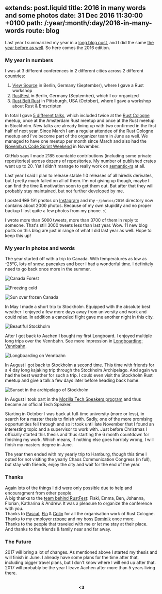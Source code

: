 extends: post.liquid
title: 2016 in many words and some photos
date: 31 Dec 2016 11:30:00 +0100
path: /:year/:month/:day/2016-in-many-words
route: blog
---

Last year I summarized my year in a [long blog post](/2015/12/31/2015-in-many-words/),
and I did the same [the year before as well](/2014/12/29/2014-in-many-words/).
So here comes the 2016 edition.

### My year in numbers

I was at 3 different conferences in 2 different cities across 2 different countries:

1. [View Source](https://viewsourceconf.org/) in Berlin, Germany (September), where I gave a Rust workshop
2. [RustFest](http://www.rustfest.eu/) in Berlin, Germany (September), which I co-organized
3. [Rust Belt Rust](http://www.rust-belt-rust.com/) in Pittsburgh, USA (October), where I gave a workshop about Rust & Emscripten

In total I gave [5 different talks](/talks/),
which included twice at the [Rust Cologne](http://rust.cologne/) meetup,
once at the Amsterdam Rust meetup and once at the Rust meetup in Stockholm.
New talks are already lining up with two confirmed in the first half of next year.
Since March I am a regular attendee of the Rust Cologne meetup and I've become part of the organizer team in June as well.
We managed to have one meetup per month since March and also had the [Novemb.rs Code Sprint Weekend](https://fnordig.de/2016/11/29/novemb-rs-code-sprint-weekend-2016-retrospective/) in November.

GitHub says I made 2185 countable contributions (including some private repositories) across dozens of repositories.
My number of published crates went up to 20.
Yet I didn't manage to really work on [semantic-rs](https://github.com/semantic-rs/semantic-rs) at all.

Last year I said I plan to release stable 1.0 releases of all hiredis derivates,
but I pretty much failed on all of them.
I'm not giving up though, maybe I can find the time & motivation soon to get them out.
But after that they will probably stay maintained, but not further developed by me.

I posted <strike>183</strike> 191 photos on [Instagram](https://instagram.com/janerikr/)
and my `~/photos/2016` directory now contains about 2000 photos.
Because of my own stupidity and no proper backup I lost quite a few photos from my phone. :(

I wrote more than 5000 tweets, more than 3700 of them in reply to someone.
That's still 3000 tweets less than last year. Wow.
11 new blog posts on this blog are just in range of what I did last year as well.
Hope to keep this up!

### My year in photos and words

The year started off with a trip to Canada.
With temperatures as low as -25°C, lots of snow, pancakes and beer I had a wonderful time.
I definitely need to go back once more in the summer.

![Canada Forest](//tmp.fnordig.de/end-of-2016/2016-01-08_12.27.25.jpg)

![Freezing cold](//tmp.fnordig.de/end-of-2016/2016-01-13_16.49.41.jpg)

![Sun over frozen Canada](//tmp.fnordig.de/end-of-2016/2016-01-24_12.59.35.jpg)

In May I made a short trip to Stockholm.
Equipped with the absolute best weather I enjoyed a few more days away from university and work and could relax.
In addition a canceled flight gave me another night in this city.

![Beautiful Stockholm](//tmp.fnordig.de/end-of-2016/2016-05-17_10.44.11-2.jpg)

After I got back to Aachen I bought my first Longboard.
I enjoyed multiple long trips over the Vennbahn. See more impression in [Longboarding: Vennbahn](//fnordig.de/2016/06/09/longboarding-vennbahn/).

![Longboarding on Vennbahn](//tmp.fnordig.de/end-of-2016/2016-06-09_12.53.25-1.jpg)

In August I got back to Stockholm a second time.
This time with friends for a 4 day long kajaking trip through the Stockholm Archipelago.
And again we had the best weather for such a trip.
I could even visit the Stockholm Rust meetup and give a talk a few days later before heading back home.

![Sunset in the archipelago of Stockholm](//tmp.fnordig.de/end-of-2016/2016-08-24_19.08.49-1.jpg)

In August I took part in the [Mozilla Tech Speakers program](https://wiki.mozilla.org/TechSpeakers)
and thus became an official Tech Speaker.

Starting in October I was back at full-time university (more or less),
in search for a master thesis to finish with.
Sadly, one of the more promising opportunities fell through and so it took until late November that I found an interesting topic and a supervisor to work with.
Just before Christmas I officially started this thesis and thus starting the 6 month countdown for finishing my work.
Which means, if nothing else goes horribly wrong, I will finish my masters degree in June.

The year then ended with my yearly trip to Hamburg, though this time I opted for not visiting the yearly Chaos Communication Congress (in full),
but stay with friends, enjoy the city and wait for the end of the year.

### Thanks

Again lots of the things I did were only possible due to help and encouragment from other people.  
A big thanks to the [team behind RustFest](http://www.rustfest.eu/about/): Flaki, Emma, Ben, Johanna, Florian, Katharina & Andrew. It was a pleasure to organize the conference with you.  
Thanks to [Pascal](https://twitter.com/killercup), [Flo](https://github.com/florob) & [Colin](https://github.com/colin-kiegel) for all the organisation work of Rust Cologne.  
Thanks to my employer [rrbone][] and my boss [Dominik][dominikbay] once more.  
Thanks to the people that traveled with me or let me stay at their place.  
And thanks to the friends & family near and far away.

[rrbone]: https://www.rrbone.net/
[dominikbay]: https://twitter.com/dominikbay

### The Future

2017 will bring a lot of changes.
As mentioned above I started my thesis and will finish in June.
I already have some plans for the time after that, including bigger travel plans,
but I don't know where I will end up after that.
2017 will probably be the year I leave Aachen after more than 5 years living there.

<br>
<div style="text-align:center">
<strong>&lt;3</strong>
</div>
